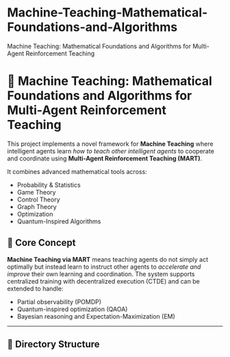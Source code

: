 # Machine-Teaching-Mathematical-Foundations-and-Algorithms
Machine Teaching: Mathematical Foundations and Algorithms for Multi-Agent Reinforcement Teaching
# 🤖 Machine Teaching: Mathematical Foundations and Algorithms for Multi-Agent Reinforcement Teaching

This project implements a novel framework for **Machine Teaching** where intelligent agents learn *how to teach other intelligent agents* to cooperate and coordinate using **Multi-Agent Reinforcement Teaching (MART)**.

It combines advanced mathematical tools across:
- Probability & Statistics
- Game Theory
- Control Theory
- Graph Theory
- Optimization
- Quantum-Inspired Algorithms

## 🧠 Core Concept

**Machine Teaching via MART** means teaching agents do not simply act optimally but instead learn to instruct other agents to *accelerate and improve* their own learning and coordination. The system supports centralized training with decentralized execution (CTDE) and can be extended to handle:
- Partial observability (POMDP)
- Quantum-inspired optimization (QAOA)
- Bayesian reasoning and Expectation-Maximization (EM)

---

## 📁 Directory Structure

